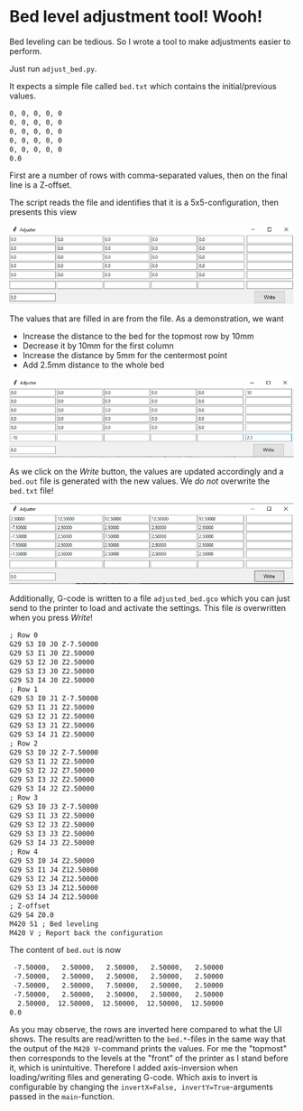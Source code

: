 
# Bed level adjustment tool! Wooh!

Bed leveling can be tedious. So I wrote a tool to make adjustments easier to perform.

Just run `adjust_bed.py`.

It expects a simple file called `bed.txt` which contains the initial/previous values.

```none
0, 0, 0, 0, 0
0, 0, 0, 0, 0
0, 0, 0, 0, 0
0, 0, 0, 0, 0
0, 0, 0, 0, 0
0.0
```

First are a number of rows with comma-separated values, then on the final line is a Z-offset.

The script reads the file and identifies that it is a 5x5-configuration, then presents this view

![Application started](img/1.png)

The values that are filled in are from the file. As a demonstration, we want
* Increase the distance to the bed for the topmost row by 10mm
* Decrease it by 10mm for the first column
* Increase the distance by 5mm for the centermost point
* Add 2.5mm distance to the whole bed

![Value adjustment in progress](img/2.png)

As we click on the _Write_ button, the values are updated accordingly and a `bed.out` file is generated with the new values. We _do not_ overwrite the `bed.txt` file!

![Write pressed](img/3.png)

Additionally, G-code is written to a file `adjusted_bed.gco` which you can just send to the printer to load and activate the settings. This file _is_ overwritten when you press _Write_!

```none
; Row 0
G29 S3 I0 J0 Z-7.50000
G29 S3 I1 J0 Z2.50000
G29 S3 I2 J0 Z2.50000
G29 S3 I3 J0 Z2.50000
G29 S3 I4 J0 Z2.50000
; Row 1
G29 S3 I0 J1 Z-7.50000
G29 S3 I1 J1 Z2.50000
G29 S3 I2 J1 Z2.50000
G29 S3 I3 J1 Z2.50000
G29 S3 I4 J1 Z2.50000
; Row 2
G29 S3 I0 J2 Z-7.50000
G29 S3 I1 J2 Z2.50000
G29 S3 I2 J2 Z7.50000
G29 S3 I3 J2 Z2.50000
G29 S3 I4 J2 Z2.50000
; Row 3
G29 S3 I0 J3 Z-7.50000
G29 S3 I1 J3 Z2.50000
G29 S3 I2 J3 Z2.50000
G29 S3 I3 J3 Z2.50000
G29 S3 I4 J3 Z2.50000
; Row 4
G29 S3 I0 J4 Z2.50000
G29 S3 I1 J4 Z12.50000
G29 S3 I2 J4 Z12.50000
G29 S3 I3 J4 Z12.50000
G29 S3 I4 J4 Z12.50000
; Z-offset
G29 S4 Z0.0
M420 S1 ; Bed leveling
M420 V ; Report back the configuration
```

The content of `bed.out` is now

```none
 -7.50000,   2.50000,   2.50000,   2.50000,   2.50000
 -7.50000,   2.50000,   2.50000,   2.50000,   2.50000
 -7.50000,   2.50000,   7.50000,   2.50000,   2.50000
 -7.50000,   2.50000,   2.50000,   2.50000,   2.50000
  2.50000,  12.50000,  12.50000,  12.50000,  12.50000
0.0
```

As you may observe, the rows are inverted here compared to what the UI shows.
The results are read/written to the `bed.*`-files in the same way that the output of the `M420 V`-command prints the values.
For me the "topmost" then corresponds to the levels at the "front" of the printer as I stand before it, which is unintuitive.
Therefore I added axis-inversion when loading/writing files and generating G-code.
Which axis to invert is configurable by changing the `invertX=False, invertY=True`-arguments passed in the `main`-function.


